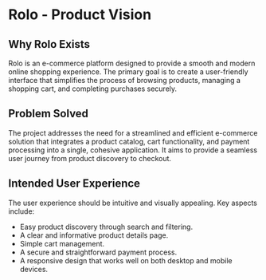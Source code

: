 # Rolo - Product Vision

## Why Rolo Exists
Rolo is an e-commerce platform designed to provide a smooth and modern online shopping experience. The primary goal is to create a user-friendly interface that simplifies the process of browsing products, managing a shopping cart, and completing purchases securely.

## Problem Solved
The project addresses the need for a streamlined and efficient e-commerce solution that integrates a product catalog, cart functionality, and payment processing into a single, cohesive application. It aims to provide a seamless user journey from product discovery to checkout.

## Intended User Experience
The user experience should be intuitive and visually appealing. Key aspects include:
- Easy product discovery through search and filtering.
- A clear and informative product details page.
- Simple cart management.
- A secure and straightforward payment process.
- A responsive design that works well on both desktop and mobile devices.